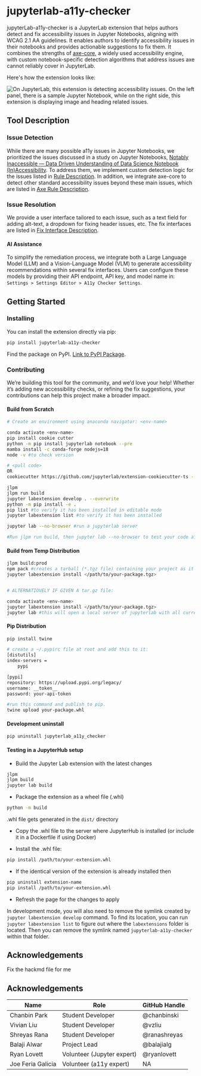 # jupyterlab-a11y-checker

jupyterLab-a11y-checker is a JupyterLab extension that helps authors detect and fix accessibility issues in Jupyter Notebooks, aligning with WCAG 2.1 AA guidelines. It enables authors to identify accessibility issues in their notebooks and provides actionable suggestions to fix them. It combines the strengths of [axe-core](https://github.com/dequelabs/axe-core), a widely used accessibility engine, with custom notebook-specific detection algorithms that address issues axe cannot reliably cover in JupyterLab.

Here's how the extension looks like:

![On JupyterLab, this extension is detecting accessibility issues. On the left panel, there is a sample Jupyter Notebook, while on the right side, this extension is displaying image and heading related issues.](doc/README_IMG.png)

## Tool Description

### Issue Detection

While there are many possible a11y issues in Jupyter Notebooks, we prioritized the issues discussed in a study on Jupyter Notebooks, [Notably Inaccessible — Data Driven Understanding of Data Science Notebook (In)Accessibility](https://arxiv.org/pdf/2308.03241). To address them, we implement custom detection logic for the issues listed in [Rule Description](./doc/rules.md). In addition, we integrate axe-core to detect other standard accessibility issues beyond these main issues, which are listed in [Axe Rule Description](https://github.com/dequelabs/axe-core/blob/develop/doc/rule-descriptions.md).

### Issue Resolution

We provide a user interface tailored to each issue, such as a text field for adding alt-text, a dropdown for fixing header issues, etc. The fix interfaces are listed in [Fix Interface Description](./doc/fix-interfaces.md).

#### AI Assistance

To simplify the remediation process, we integrate both a Large Language Model (LLM) and a Vision-Language Model (VLM) to generate accessibility recommendations within several fix interfaces. Users can configure these models by providing their API endpoint, API key, and model name in: `Settings > Settings Editor > A11y Checker Settings`.

## Getting Started

### Installing

You can install the extension directly via pip:

```bash
pip install jupyterlab-a11y-checker
```

Find the package on PyPI. [Link to PyPI Package](https://pypi.org/project/jupyterlab-a11y-checker/).

### Contributing

We’re building this tool for the community, and we’d love your help! Whether it’s adding new accessibility checks, or refining the fix suggestions, your contributions can help this project make a broader impact.

#### Build from Scratch

```bash
# Create an environment using anaconda navigator: <env-name>

conda activate <env-name>
pip install cookie cutter
python -m pip install jupyterlab notebook --pre
mamba install -c conda-forge nodejs=18
node -v #to check version

# <pull code>
OR
cookiecutter https://github.com/jupyterlab/extension-cookiecutter-ts --checkout 4.0

jlpm
jlpm run build
jupyter labextension develop . --overwrite
python -m pip install -e .
pip list #to verify it has been installed in editable mode
jupyter labextension list #to verify it has been installed

jupyter lab --no-browser #run a jupyterlab server

#Run jlpm run build, then jupyter lab --no-browser to test your code after each change
```

#### Build from Temp Distribution

```bash
jlpm build:prod
npm pack #creates a tarball (*.tgz file) containing your project as it would be uploaded to the npm registry. This file can be shared and installed locally.
jupyter labextension install </path/to/your-package.tgz>


# ALTERNATIOVELY IF GIVEN A tar.gz file:

conda activate <env-name>
jupyter labextension install </path/to/your-package.tgz>
jupyter lab #this will open a local server of jupyterlab with all current extensions installed.
```

#### Pip Distribution

```bash
pip install twine

# create a ~/.pypirc file at root and add this to it:
[distutils]
index-servers =
	pypi

[pypi]
repository: https://upload.pypi.org/legacy/
username: __token__
password: your-api-token

#run this command and publish to pip.
twine upload your-package.whl
```

#### Development uninstall

```bash
pip uninstall jupyterlab_a11y_checker
```

#### Testing in a JupyterHub setup

- Build the Jupyter Lab extension with the latest changes

```bash
jlpm
jlpm build
jupyter lab build
```

- Package the extension as a wheel file (.whl)

```bash
python -m build
```

.whl file gets generated in the `dist/` directory

- Copy the .whl file to the server where JupyterHub is installed (or include it in a Dockerfile if using Docker)

- Install the .whl file:

```bash
pip install /path/to/your-extension.whl
```

- If the identical version of the extension is already installed then

```bash
pip uninstall extension-name
pip install /path/to/your-extension.whl
```

- Refresh the page for the changes to apply

In development mode, you will also need to remove the symlink created by `jupyter labextension develop`
command. To find its location, you can run `jupyter labextension list` to figure out where the `labextensions`
folder is located. Then you can remove the symlink named `jupyterlab-a11y-checker` within that folder.

## Acknowledgements
Fix the hackmd file for me



## Acknowledgements



| Name              | Role                 |  GitHub Handle   |
| ----------------- | -------------------------- | ---|
| Chanbin Park      | Student Developer | @chanbinski |
| Vivian Liu        | Student Developer   | @vzliu         |       
| Shreyas Rana      | Student Developer   | @ranashreyas    |
| Balaji Alwar      | Project Lead        | @balajialg |
| Ryan Lovett       | Volunteer (Jupyter expert) | @ryanlovett |
| Joe Feria Galicia | Volunteer (a11y expert)    | NA     |                                                            
